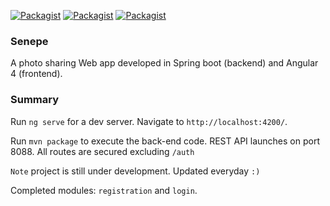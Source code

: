 [![Packagist](https://img.shields.io/packagist/l/doctrine/orm.svg?style=plastic)]()  [![Packagist](https://img.shields.io/badge/java-v8-red.svg)]() [![Packagist](https://img.shields.io/badge/angular-v4-orange.svg)]()

### Senepe
A photo sharing Web app developed in Spring boot (backend) and Angular 4 (frontend). 

### Summary 

Run `ng serve` for a dev server. Navigate to `http://localhost:4200/`. 

Run `mvn package` to execute the back-end code. REST API launches on port 8088. All routes are secured excluding `/auth`

`Note` project is still under development. Updated everyday `:)`

Completed modules: `registration` and `login`.
